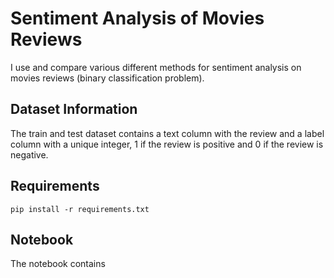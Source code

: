 # Sentiment Analysis of Movies Reviews

I use and compare various different methods for sentiment analysis on movies reviews (binary classification problem).

## Dataset Information

The train and test dataset contains a text column with the review and a label column with a unique integer, 1 if the review is positive and 0 if the review is negative.

## Requirements

```linux
pip install -r requirements.txt
```

## Notebook

The notebook contains 
